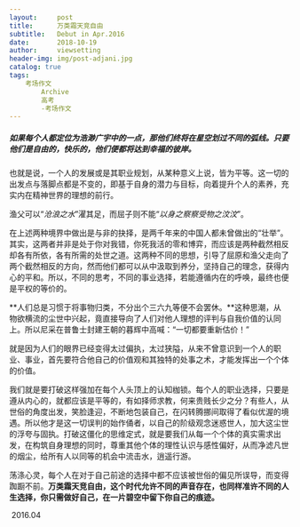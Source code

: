 ```yaml
---
layout:     post
title:      万类霜天竞自由
subtitle:   Debut in Apr.2016
date:       2018-10-19
author:     viewsetting
header-img: img/post-adjani.jpg
catalog: true
tags:
	考场作文
        Archive
        高考
        -考场作文
---
```


##### 如果每个人都定位为浩渺广宇中的一点，那他们终将在星空划过不同的弧线。只要他们是自由的，快乐的，他们便都将达到幸福的彼岸。

也就是说，一个人的发展或是其职业规划，从某种意义上说，皆为平等。这一切的出发点与落脚点都是不变的，即基于自身的潜力与目标，向着提升个人的素养，充实内在精神世界的理想的前行。

渔父可以“*沧浪之水*”濯其足，而屈子则不能“*以身之察察受物之汶汶*”。

[^“以身之察察受物之汶汶”]: 屈原曰： “吾闻之，新沐者必弹冠，新浴者必振衣； 安能以身之察察， 受物之汶汶者乎！ 宁赴湘流，葬于江鱼之腹中。 安能以皓皓之白， 而蒙世俗之尘埃乎！”   --楚辞/渔父

在上述两种境界中做出是与非的抉择，是两千年来的中国人都未曾做出的“壮举”。其实，这两者并非是处于你对我错，你死我活的零和博弈，而应该是两种截然相反却各有所依，各有所需的处世之道。这两种不同的思想，引导了屈原和渔父走向了两个截然相反的方向，然而他们都可以从中汲取到养分，坚持自己的理念，获得内心的平和。所以，不同的思考，不同的事业选择，若能遵循内在的呼唤，最终也便是平权的等价的。

**人们总是习惯于将事物归类，不分出个三六九等便不会罢休。**这种思潮，从物欲横流的尘世中兴起，竟直接导向了人们对他人理想的评判与自我价值的认同上。所以尼采在普鲁士封建王朝的暮辉中高喊：“一切都要重新估价！”

[^重新估价]: [权力意志](https://zh.wikipedia.org/wiki/%E6%9D%83%E5%8A%9B%E6%84%8F%E5%BF%97)（Der Wille zur Macht），德国哲学家尼采提出的一种哲学概念，作为他用来进行价值判断的依据。权力意志是个很复杂的观念，这是[尼采](https://zh.wikipedia.org/wiki/%E5%B0%BC%E9%87%87)在经过价值重估后提出来作为他的价值准则，权力意志是种最基本的驱力，曾被他用来解释物理上的变化、动植物的生长、繁殖、扩张等等，乃至于人类的心理、文化的现象。尼采认为这些背后都是由权力意志所推动的。

就是因为人们的眼界已经变得太过偏执，太过狭隘，从来不曾意识到一个人的职业、事业，首先要符合他自己的价值观和其独特的处事之术，才能发挥出一个个体的价值。

我们就是要打破这样强加在每个人头顶上的认知枷锁。每个人的职业选择，只要是遵从内心的，就都应该是平等的，有如择师求教，何来贵贱长少之分？有些人，从世俗的角度出发，笑脸逢迎，不断地包装自己，在闪转腾挪间取得了看似优渥的境遇。所以他才是这一切误判的始作俑者，以自己的阶级观念迷惑世人，加大这尘世的浮夸与固执。打破这僵化的思维定式，就是要我们从每一个个体的真实需求出发，在构筑自身理想的同时，尊重其他个体的理性认识与感性偏好，从而净滤凡世的烟尘，给所有人以同等的机会中流击水，逍遥行游。

荡涤心灵，每个人在对于自己前途的选择中都不应该被世俗的偏见所误导，而变得踟蹰不前。**万类霜天竞自由，这个时代允许不同的声音存在，也同样准许不同的人生选择，你只需做好自己，在一片碧空中留下你自己的痕迹。**

​    																					         2016.04
